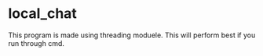 # local_chat
This program is made using threading moduele.
This will perform best if you run through cmd.
